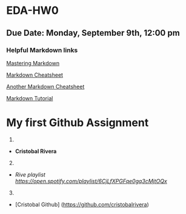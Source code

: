 # EDA-HW0
## Due Date: Monday, September 9th, 12:00 pm 
### Helpful Markdown links
[Mastering Markdown](https://guides.github.com/features/mastering-markdown/)

[Markdown Cheatsheet](https://github.com/adam-p/markdown-here/wiki/Markdown-Cheatsheet)

[Another Markdown Cheatsheet](https://guides.github.com/pdfs/markdown-cheatsheet-online.pdf)

[Markdown Tutorial](https://www.markdowntutorial.com/)




# My first Github Assignment

1. 
  * **Cristobal Rivera**
2. 
  * _Rive playlist_ _https://open.spotify.com/playlist/6CjLfXPGFqe0gq3cMjtOQx_
3. 
  *  [Cristobal Github] (https://github.com/cristobalrivera)
  